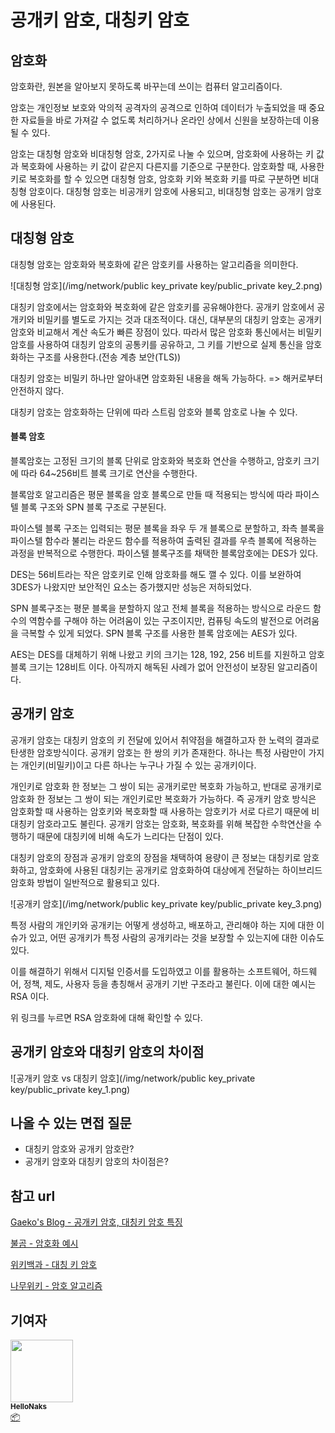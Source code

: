# 공개키 암호, 대칭키 암호



## 암호화

암호화란, 원본을 알아보지 못하도록 바꾸는데 쓰이는 컴퓨터 알고리즘이다.

암호는 개인정보 보호와 악의적 공격자의 공격으로 인하여 데이터가 누출되었을 때 중요한 자료들을 바로 가져갈 수 없도록 처리하거나 온라인 상에서 신원을 보장하는데 이용될 수 있다.

암호는 대칭형 암호와 비대칭형 암호, 2가지로 나눌 수 있으며, 암호화에 사용하는 키 값과 복호화에 사용하는 키 값이 같은지 다른지를 기준으로 구분한다. 암호화할 때, 사용한 키로 복호화를 할 수 있으면 대칭형 암호, 암호화 키와 복호화 키를 따로 구분하면 비대칭형 암호이다. 대칭형 암호는 비공개키 암호에 사용되고, 비대칭형 암호는 공개키 암호에 사용된다.

## 대칭형 암호

대칭형 암호는 암호화와 복호화에 같은 암호키를 사용하는 알고리즘을 의미한다.

![대칭형 암호](/img/network/public key_private key/public_private key_2.png)

대칭키 암호에서는 암호화와 복호화에 같은 암호키를 공유해야한다. 공개키 암호에서 공개키와 비밀키를 별도로 가지는 것과 대조적이다. 대신, 대부분의 대칭키 암호는 공개키 암호와 비교해서 계산 속도가 빠른 장점이 있다. 따라서 많은 암호화 통신에서는 비밀키 암호를 사용하여 대칭키 암호의 공통키를 공유하고, 그 키를 기반으로 실제 통신을 암호화하는 구조를 사용한다.(전송 계층 보안(TLS))

대칭키 암호는 비밀키 하나만 알아내면 암호화된 내용을 해독 가능하다. => 해커로부터 안전하지 않다.

대칭키 암호는 암호화하는 단위에 따라 스트림 암호와 블록 암호로 나눌 수 있다.

#### 블록 암호

블록암호는 고정된 크기의 블록 단위로 암호화와 복호화 연산을 수행하고, 암호키 크기에 따라 64~256비트 블록 크기로 연산을 수행한다.

블록암호 알고리즘은 평문 블록을 암호 블록으로 만들 때 적용되는 방식에 따라 파이스텔 블록 구조와 SPN 블록 구조로 구분된다.

파이스텔 블록 구조는 입력되는 평문 블록을 좌우 두 개 블록으로 분할하고, 좌측 블록을 파이스텔 함수라 불리는 라운드 함수를 적용하여 출력된 결과를 우측 블록에 적용하는 과정을 반복적으로 수행한다. 파이스텔 블록구조를 채택한 블록암호에는 DES가 있다.

DES는 56비트라는 작은 암호키로 인해 암호화를 해도 깰 수 있다. 이를 보완하여 3DES가 나왔지만 보안적인 요소는 증가했지만 성능은 저하되었다.

SPN 블록구조는 평문 블록을 분할하지 않고 전체 블록을 적용하는 방식으로 라운드 함수의 역함수를 구해야 하는 어려움이 있는 구조이지만, 컴퓨팅 속도의 발전으로 어려움을 극복할 수 있게 되었다. SPN 블록 구조를 사용한 블록 암호에는 AES가 있다.

AES는 DES를 대체하기 위해 나왔고 키의 크기는 128, 192, 256 비트를 지원하고 암호 블록 크기는 128비트 이다. 아직까지 해독된 사례가 없어 안전성이 보장된 알고리즘이다.



## 공개키 암호

공개키 암호는 대칭키 암호의 키 전달에 있어서 취약점을 해결하고자 한 노력의 결과로 탄생한 암호방식이다. 공개키 암호는 한 쌍의 키가 존재한다. 하나는 특정 사람만이 가지는 개인키(비밀키)이고 다른 하나는 누구나 가질 수 있는 공개키이다.

개인키로 암호화 한 정보는 그 쌍이 되는 공개키로만 복호화 가능하고, 반대로 공개키로 암호화 한 정보는 그 쌍이 되는 개인키로만 복호화가 가능하다. 즉 공개키 암호 방식은 암호화할 때 사용하는 암호키와 복호화할 때 사용하는 암호키가 서로 다르기 때문에 비대칭키 암호라고도 불린다. 공개키 암호는 암호화, 복호화를 위해 복잡한 수학연산을 수행하기 때문에 대칭키에 비해 속도가 느리다는 단점이 있다.

대칭키 암호의 장점과 공개키 암호의 장점을 채택하여 용량이 큰 정보는 대칭키로 암호화하고, 암호화에 사용된 대칭키는 공개키로 암호화하여 대상에게 전달하는 하이브리드 암호화 방법이 일반적으로 활용되고 있다.

![공개키 암호](/img/network/public key_private key/public_private key_3.png)

특정 사람의 개인키와 공개키는 어떻게 생성하고, 배포하고, 관리해야 하는 지에 대한 이슈가 있고, 어떤 공개키가 특정 사람의 공개키라는 것을 보장할 수 있는지에 대한 이슈도 있다.

이를 해결하기 위해서 디지털 인증서를 도입하였고 이를 활용하는 소프트웨어, 하드웨어, 정책, 제도, 사용자 등을 총칭해서 공개키 기반 구조라고 불린다. 이에 대한 예시는 RSA 이다.

[RSA 암호화 과정]: https://namu.wiki/w/RSA%20%EC%95%94%ED%98%B8%ED%99%94	"RSA 암호화 과정"

위 링크를 누르면 RSA 암호화에 대해 확인할 수 있다.

## 공개키 암호와 대칭키 암호의 차이점

![공개키 암호 vs 대칭키 암호](/img/network/public key_private key/public_private key_1.png)



## 나올 수 있는 면접 질문

- 대칭키 암호와 공개키 암호란?
- 공개키 암호와 대칭키 암호의 차이점은?



## 참고 url

[Gaeko's Blog - 공개키 암호, 대칭키 암호 특징](https://gaeko-security-hack.tistory.com/123)

[불곰 - 암호화 예시](https://brownbears.tistory.com/332)

[위키백과 - 대칭 키 암호](https://ko.wikipedia.org/wiki/%EB%8C%80%EC%B9%AD_%ED%82%A4_%EC%95%94%ED%98%B8)

[나무위키 - 암호 알고리즘](https://namu.wiki/w/%EC%95%94%ED%98%B8%20%EC%95%8C%EA%B3%A0%EB%A6%AC%EC%A6%98)

## 기여자


 <td align="center"><a href="https://github.com/HelloNaks"><img src="https://avatars.githubusercontent.com/u/49478141?v=4?s=100" width="100px;" alt=""/><br /><sub><b>HelloNaks</b></sub></a><br /><a href="#platform-HelloNaks" title="Packaging/porting to new platform">📦</a></td>